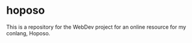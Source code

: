# hoposo
This is a repository for the WebDev project for an online resource for my conlang, Hoposo.
